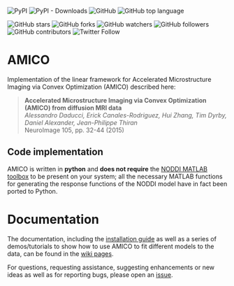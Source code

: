 ![PyPI](https://img.shields.io/pypi/v/dmri-amico)
![PyPI - Downloads](https://img.shields.io/pypi/dm/dmri-amico)
![GitHub](https://img.shields.io/github/license/daducci/AMICO)
![GitHub top language](https://img.shields.io/github/languages/top/daducci/amico)

![GitHub stars](https://img.shields.io/github/stars/daducci/AMICO?style=social)
![GitHub forks](https://img.shields.io/github/forks/daducci/AMICO?style=social)
![GitHub watchers](https://img.shields.io/github/watchers/daducci/AMICO?style=social)
![GitHub followers](https://img.shields.io/github/followers/daducci?style=social)
![GitHub contributors](https://img.shields.io/github/contributors-anon/daducci/AMICO?style=social&link)
![Twitter Follow](https://img.shields.io/twitter/follow/ADaducci)

# AMICO

Implementation of the linear framework for Accelerated Microstructure Imaging via Convex Optimization (AMICO) described here:

> **Accelerated Microstructure Imaging via Convex Optimization (AMICO) from diffusion MRI data**  
> *Alessandro Daducci, Erick Canales-Rodriguez, Hui Zhang, Tim Dyrby, Daniel Alexander, Jean-Philippe Thiran*  
> NeuroImage 105, pp. 32-44 (2015)

## Code implementation

AMICO is written in **python** and **does not require** the [NODDI MATLAB toolbox](http://mig.cs.ucl.ac.uk/index.php?n=Download.NODDI) to be present on your system; all the necessary MATLAB functions for generating the response functions of the NODDI model have in fact been ported to Python.

# Documentation

The documentation, including the [installation guide](https://github.com/daducci/AMICO/wiki/Installation) as well as a series of demos/tutorials to show how to use AMICO to fit different models to the data, can be found in the [wiki pages](https://github.com/daducci/AMICO/wiki/Home).

For questions, requesting assistance, suggesting enhancements or new ideas as well as for reporting bugs, please open an [issue](https://github.com/daducci/AMICO/issues).
